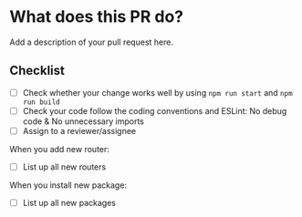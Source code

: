 # What does this PR do?

<!--
아무리 바쁘더라도 PR을 작성해주세요! 단 1분이면 됩니다 :)

Describe details of yours pull request. 
PR with insufficient description will not be reviewed.

Make sure to remove this comment when you are done.
-->

Add a description of your pull request here.

## Checklist

- [ ] Check whether your change works well by using `npm run start` and `npm run build`
- [ ] Check your code follow the coding conventions and ESLint: No debug code & No unnecessary imports 
- [ ] Assign to a reviewer/assignee

When you add new router:
- [ ] List up all new routers

When you install new package:
- [ ] List up all new packages

